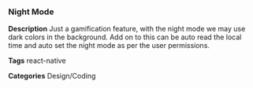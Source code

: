 ### Night Mode

**Description**
Just a gamification feature, with the night mode we may use dark colors in the background. Add on to this can be auto read the local time and auto set the night mode as per the user permissions.

**Tags** react-native

**Categories** Design/Coding